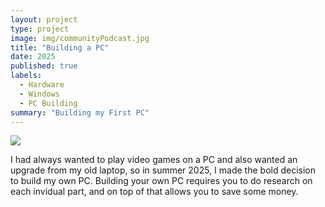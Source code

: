 ```yaml
---
layout: project
type: project
image: img/communityPodcast.jpg
title: "Building a PC"
date: 2025
published: true
labels:
  - Hardware
  - Windows
  - PC Building
summary: "Building my First PC"
---
```


<img class="img-fluid" src="img/">

I had always wanted to play video games on a PC and also wanted an upgrade from my old laptop, so in summer 2025, I made the bold decision to build my own PC. Building your own PC requires you to do research on each invidual part, and on top of that allows you to save some money. 
